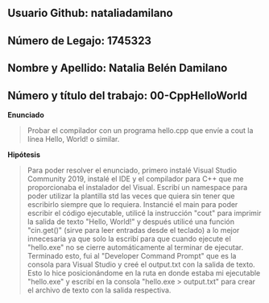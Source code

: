 ## Usuario Github: nataliadamilano
## Número de Legajo: 1745323
## Nombre y Apellido: Natalia Belén Damilano
## Número y título del trabajo: 00-CppHelloWorld

**Enunciado**
> Probar el compilador con un programa hello.cpp que envíe a cout la línea
Hello, World! o similar. 

**Hipótesis**
> Para poder resolver el enunciado, primero instalé Visual Studio Community 2019, instalé el IDE y el compilador para C++ que me proporcionaba el instalador del Visual.
Escribí un namespace para poder utilizar la plantilla std las veces que quiera sin tener que escribirlo siempre que lo requiera.
Instancié el main para poder escribir el código ejecutable, utilicé la instrucción "cout" para imprimir la salida de texto "Hello, World!" y después utilicé una función "cin.get()" (sirve para leer entradas desde el teclado) a lo mejor innecesaria ya que solo la escribí para que cuando ejecute el "hello.exe" no se cierre automáticamente al terminar de ejecutar. Terminado esto, fui al "Developer Command Prompt" que es la consola para Visual Studio y creé el output.txt con la salida de texto. Esto lo hice posicionándome en la ruta en donde estaba mi ejecutable "hello.exe" y escribí en la consola "hello.exe > output.txt" para crear el archivo de texto con la salida respectiva.
